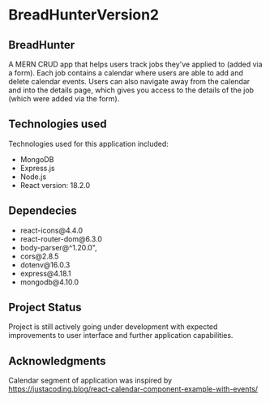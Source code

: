 # BreadHunterVersion2

<h2>BreadHunter</h2>

A MERN CRUD app that helps users track jobs they've applied to (added via a form). Each job contains a calendar where users are able to add and delete calendar events. Users can also navigate away from the calendar and into the details page, which gives you access to the details of the job (which were added via the form).

<h2>Technologies used</h2>

Technologies used for this application included:
<ul>
<li>
MongoDB
</li>
<li>
Express.js
</li>
<li>
Node.js
</li>
<li>
React version: 18.2.0
</li>
</ul>

<h2>Dependecies</h2>
<ul>
    <li>react-icons@4.4.0</li>
    <li>react-router-dom@6.3.0</li>
    <li>body-parser@^1.20.0",
    <li>cors@2.8.5</li>
    <li>dotenv@16.0.3</li>
    <li>express@4.18.1</li>
    <li>mongodb@4.10.0</li>
</ul>

<h2>Project Status</h2>

Project is still actively going under development with expected improvements to user interface and further application capabilities.

<h2>Acknowledgments</h2>

Calendar segment of application was inspired by https://justacoding.blog/react-calendar-component-example-with-events/
